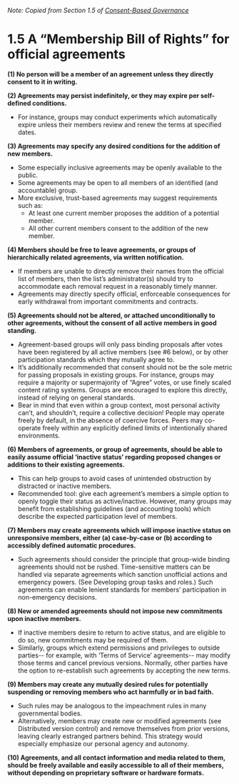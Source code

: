 *Note:  Copied from Section 1.5 of [Consent-Based Governance](https://docs.google.com/document/d/1c_xWEIay-2jyJ3Rqb6OgTxoZBJfjNW4d6w6ukXyeJk4/edit?usp=sharing)*

1.5 A “Membership Bill of Rights” for official agreements 
=======================


**(1) No person will be a member of an agreement unless they directly consent to it in writing.**

**(2) Agreements may persist indefinitely, or they may expire per self-defined conditions.**

* For instance, groups may conduct experiments which automatically expire unless their members review and renew the terms at specified dates.

**(3) Agreements may specify any desired conditions for the addition of new members.**  

* Some especially inclusive agreements may be openly available to the public.  
* Some agreements may be open to all members of an identified (and accountable) group.
* More exclusive, trust-based agreements may suggest requirements such as:
   * At least one current member proposes the addition of a potential member.
   * All other current members consent to the addition of the new member.

**(4) Members should be free to leave agreements, or groups of hierarchically related agreements, via written notification.**

* If members are unable to directly remove their names from the official list of members, then the list’s administrator(s) should try to accommodate each removal request in a reasonably timely manner.
* Agreements may directly specify official, enforceable consequences for early withdrawal from important commitments and contracts.

**(5) Agreements should not be altered, or attached unconditionally to other agreements, without the consent of all active members in good standing.**
  
* Agreement-based groups will only pass binding proposals after votes have been registered by all active members (see #6 below), or by other participation standards which they mutually agree to.  
* It’s additionally recommended that consent should not be the sole metric for passing proposals in existing groups.  For instance, groups may require a majority or supermajority of “Agree” votes, or use finely scaled content rating systems. Groups are encouraged to explore this directly, instead of relying on general standards.
* Bear in mind that even within a group context, most personal activity can’t, and shouldn’t, require a collective decision!  People may operate freely by default, in the absence of coercive forces.  Peers may co-operate freely within any explicitly defined limits of intentionally shared environments.

**(6) Members of agreements, or group of agreements, should be able to easily assume official ‘inactive status’ regarding proposed changes or additions to their existing agreements.**

* This can help groups to avoid cases of unintended obstruction by distracted or inactive members.  
* Recommended tool: give each agreement’s members a simple option to openly toggle their status as active/inactive.  However, many groups may benefit from establishing guidelines (and accounting tools) which describe the expected participation level of members.

**(7) Members may create agreements which will impose inactive status on unresponsive members, either (a) case-by-case or (b) according to accessibly defined automatic procedures.**

* Such agreements should consider the principle that group-wide binding agreements should not be rushed.  Time-sensitive matters can be handled via separate agreements which sanction unofficial actions and emergency powers.  (See Developing group tasks and roles.)  Such agreements can enable lenient standards for members’ participation in non-emergency decisions.

**(8) New or amended agreements should not impose new commitments upon inactive members.**  

* If inactive members desire to return to active status, and are eligible to do so, new commitments may be required of them.
* Similarly, groups which extend permissions and privileges to outside parties-- for example, with ‘Terms of Service’ agreements-- may modify those terms and cancel previous versions.  Normally, other parties have the option to re-establish such agreements by accepting the new terms.

**(9) Members may create any mutually desired rules for potentially suspending or removing members who act harmfully or in bad faith.**

* Such rules may be analogous to the impeachment rules in many governmental bodies.
* Alternatively, members may create new or modified agreements (see Distributed version control) and remove themselves from prior versions,  leaving clearly estranged partners behind.  This strategy would especially emphasize our personal agency and autonomy.

**(10)  Agreements, and all contact information and media related to them, should be freely available and easily accessible to all of their members, without depending on proprietary software or hardware formats.** 
